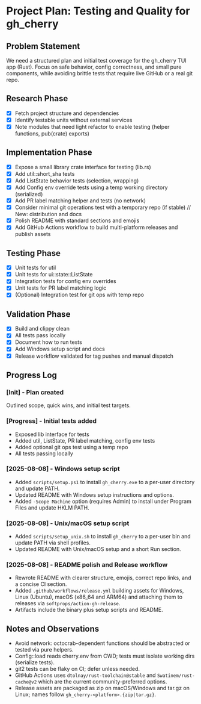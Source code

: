 # Project Plan: Testing and Quality for gh_cherry

## Problem Statement

We need a structured plan and initial test coverage for the gh_cherry TUI app (Rust). Focus on safe behavior, config correctness, and small pure components, while avoiding brittle tests that require live GitHub or a real git repo.

## Research Phase

- [x] Fetch project structure and dependencies
- [x] Identify testable units without external services
- [x] Note modules that need light refactor to enable testing (helper functions, pub(crate) exports)

## Implementation Phase

- [x] Expose a small library crate interface for testing (lib.rs)
- [x] Add util::short_sha tests
- [x] Add ListState behavior tests (selection, wrapping)
- [x] Add Config env override tests using a temp working directory (serialized)
- [x] Add PR label matching helper and tests (no network)
- [x] Consider minimal git operations test with a temporary repo (if stable)
      // New: distribution and docs
- [x] Polish README with standard sections and emojis
- [x] Add GitHub Actions workflow to build multi-platform releases and publish assets

## Testing Phase

- [x] Unit tests for util
- [x] Unit tests for ui::state::ListState
- [x] Integration tests for config env overrides
- [x] Unit tests for PR label matching logic
- [x] (Optional) Integration test for git ops with temp repo

## Validation Phase

- [x] Build and clippy clean
- [x] All tests pass locally
- [x] Document how to run tests
- [x] Add Windows setup script and docs
- [x] Release workflow validated for tag pushes and manual dispatch

## Progress Log

### [Init] - Plan created

Outlined scope, quick wins, and initial test targets.

### [Progress] - Initial tests added

- Exposed lib interface for tests
- Added util, ListState, PR label matching, config env tests
- Added optional git ops test using a temp repo
- All tests passing locally

### [2025-08-08] - Windows setup script

- Added `scripts/setup.ps1` to install `gh_cherry.exe` to a per-user directory and update PATH.
- Updated README with Windows setup instructions and options.
- Added `-Scope Machine` option (requires Admin) to install under Program Files and update HKLM PATH.

### [2025-08-08] - Unix/macOS setup script

- Added `scripts/setup_unix.sh` to install `gh_cherry` to a per-user bin and update PATH via shell profiles.
- Updated README with Unix/macOS setup and a short Run section.

### [2025-08-08] - README polish and Release workflow

- Rewrote README with clearer structure, emojis, correct repo links, and a concise CI section.
- Added `.github/workflows/release.yml` building assets for Windows, Linux (Ubuntu), macOS (x86_64 and ARM64) and attaching them to releases via `softprops/action-gh-release`.
- Artifacts include the binary plus setup scripts and README.

## Notes and Observations

- Avoid network: octocrab-dependent functions should be abstracted or tested via pure helpers.
- Config::load reads cherry.env from CWD; tests must isolate working dirs (serialize tests).
- git2 tests can be flaky on CI; defer unless needed.
- GitHub Actions uses `dtolnay/rust-toolchain@stable` and `Swatinem/rust-cache@v2` which are the current community-preferred options.
- Release assets are packaged as zip on macOS/Windows and tar.gz on Linux; names follow `gh_cherry-<platform>.{zip|tar.gz}`.
